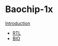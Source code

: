 # Baochip-1x

[Introduction](ch00-00-introduction.md)

- [RTL](ch00-00-rtl-overview.md)
- [BIO](ch01-00-bio-overview.md)